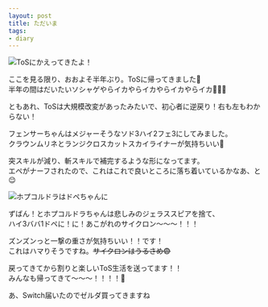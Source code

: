 ```yaml
---
layout: post
title: ただいま
tags:
- diary
---
```


![ToSにかえってきたよ！]({{site.baseurl}}/images/tosmemo00018.png)

ここを見る限り、おおよそ半年ぶり。ToSに帰ってきました🤣  
半年の間はだいたいソシャゲやらイカやらイカやらイカやらイカ🦑🦑🦑  

ともあれ、ToSは大規模改変があったみたいで、初心者に逆戻り！右も左もわからない！

フェンサーちゃんはメジャーそうなソド3ハイ2フェ3にしてみました。  
クラウンムリネとランジクロスカットスカイライナーが気持ちいい🤗

突スキルが減り、斬スキルで補完するような形になってます。  
エペがナーフされたので、これはこれで良いところに落ち着いているかなあ、と😌

![ホプコルドラはドペちゃんに]({{site.baseurl}}/images/tosmemo00019.png)

ずばん！とホプコルドラちゃんは悲しみのジェラススピアを捨て、  
ハイ3ババ1ドペに！に！あこがれのサイクロン〜〜〜！！！

ズンズンっと一撃の重さが気持ちいい！！です！  
これはハマりそうですね。~~サイクロンはうるさめ😨~~

戻ってきてから割りと楽しいToS生活を送ってます！！  
みんなも帰ってきて〜〜〜！！！！🙇

あ、Switch届いたのでゼルダ買ってきますね
